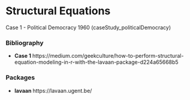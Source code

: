 # Structural Equations

<p> Case 1 - Political Democracy 1960 (caseStudy_politicalDemocracy)</p>

<h3>Bibliography</h3>
<ul>
  <li><strong>Case 1 </strong>https://medium.com/geekculture/how-to-perform-structural-equation-modeling-in-r-with-the-lavaan-package-d224a65668b5</li>
</ul>
<h3> Packages </h3>
<ul>
  <li><strong>lavaan </strong>https://lavaan.ugent.be/</li>
</ul>
